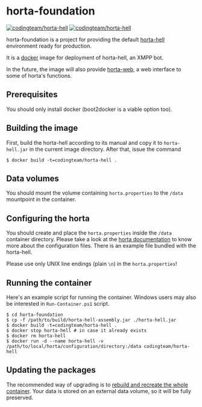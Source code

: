 horta-foundation
================
[![codingteam/horta-hell](http://issuestats.com/github/codingteam/horta-foundation/badge/pr?style=flat-square)](http://www.issuestats.com/github/codingteam/horta-foundation) [![codingteam/horta-hell](http://issuestats.com/github/codingteam/horta-foundation/badge/issue?style=flat-square)](http://www.issuestats.com/github/codingteam/horta-foundation)

horta-foundation is a project for providing the default [horta-hell][]
environment ready for production.

It is a [docker][] image for deployment of horta-hell, an XMPP bot.

In the future, the image will also provide [horta-web][], a web interface to
some of horta's functions.

Prerequisites
-------------
You should only install docker (boot2docker is a viable option too).

Building the image
------------------
First, build the horta-hell according to its manual and copy it to
`horta-hell.jar` in the current image directory. After that, issue the command

    $ docker build -t=codingteam/horta-hell .

Data volumes
------------
You should mount the volume containing `horta.properties` to the `/data`
mountpoint in the container.

Configuring the horta
---------------------
You should create and place the `horta.properties` inside the `/data` container
directory. Please take a look at the [horta documentation][horta-hell] to know
more about the configuration files. There is an example file bundled with the
horta-hell.

Please use only UNIX line endings (plain `\n`) in the `horta.properties`!

Running the container
---------------------
Here's an example script for running the container. Windows users may also be
interested in `Run-Container.ps1` script.

    $ cd horta-foundation
    $ cp -f /path/to/build/horta-hell-assembly.jar ./horta-hell.jar
    $ docker build -t=codingteam/horta-hell .
    $ docker stop horta-hell # in case it already exists
    $ docker rm horta-hell
    $ docker run -d --name horta-hell -v /path/to/local/horta/configuration/directory:/data codingteam/horta-hell

Updating the packages
---------------------
The recommended way of upgrading is to [rebuild and recreate the whole
container][so-docker-upgrade]. Your data is stored on an external data volume,
so it will be fully preserved.

[docker]: https://www.docker.com/
[horta-hell]: https://github.com/codingteam/horta-hell
[horta-web]: https://github.com/codingteam/horta-web
[so-docker-upgrade]: http://stackoverflow.com/questions/26734402
